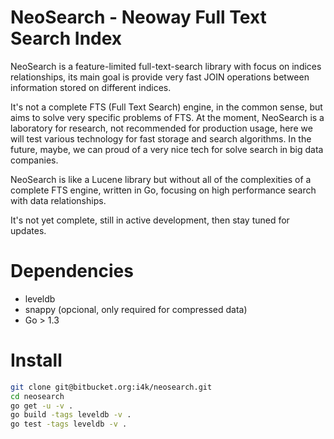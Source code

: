 NeoSearch - Neoway Full Text Search Index
==========================================

NeoSearch is a feature-limited full-text-search library with focus on indices relationships, its main goal is provide very fast JOIN operations between information stored on different indices.

It's not a complete FTS (Full Text Search) engine, in the common sense, but aims to solve very specific problems of FTS. At the moment, NeoSearch is a laboratory for research, not recommended for production usage, here we will test various technology for fast storage and search algorithms. In the future, maybe, we can proud of a very nice tech for solve search in big data companies.

NeoSearch is like a Lucene library but without all of the complexities of a complete FTS engine, written in Go, focusing on high performance search with data relationships.

It's not yet complete, still in active development, then stay tuned for updates.

# Dependencies

* leveldb
* snappy (opcional, only required for compressed data)
* Go > 1.3

# Install

```bash
git clone git@bitbucket.org:i4k/neosearch.git
cd neosearch
go get -u -v .
go build -tags leveldb -v .
go test -tags leveldb -v .
```
